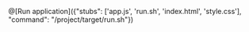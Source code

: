 @[Run application]({"stubs": ['app.js', 'run.sh', 'index.html', 'style.css'], "command": "/project/target/run.sh"})
